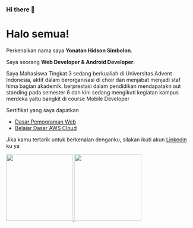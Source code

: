 ### Hi there 👋

# Halo semua! 

Perkenalkan nama saya **Yonatan Hidson Simbolon**.<br>

Saya seorang **Web Developer & Android Developer**.<br>

Saya Mahasiswa Tingkat 3 sedang berkualiah di Universitas Advent Indonesia, aktif dalam berorganisasi di choir dan menjabat menjadi staf hima bagian akademik. 
berprestasi dalam pendidikan mendapatakn out standing pada semester 6 dan kini sedang mengikuti kegiatan kampus merdeka yaitu bangkit di course Mobile Developer<br>

Sertifikat yang saya dapatkan
- [Dasar Pemograman Web](https://www.dicoding.com/certificates/6RPNW19E9P2M)
- [Belajar Dasar AWS Cloud](https://www.dicoding.com/certificates/1RXY6L789ZVM)

Jika kamu tertarik untuk berkenalan denganku, silakan ikuti akun [Linkedin](https://www.linkedin.com/in/jonatan-simbolon-79615827b/) ku ya

<p align="left">
<a href="https://github.com/Jooooo05">
  <img height="180em" src="https://github-readme-stats-eight-theta.vercel.app/api?username=Jooooo05&show_icons=true&theme=algolia&include_all_commits=true&count_private=true"/>
  <img height="180em" src="https://github-readme-stats-eight-theta.vercel.app/api/top-langs/?username=Jooooo05&layout=compact&theme=algolia"/>
</a>
</p>

<!--
**Jooooo05/Jooooo05** is a ✨ _special_ ✨ repository because its `README.md` (this file) appears on your GitHub profile.

Here are some ideas to get you started:

- 🔭 I’m currently working on ...
- 🌱 I’m currently learning ...
- 👯 I’m looking to collaborate on ...
- 🤔 I’m looking for help with ...
- 💬 Ask me about ...
- 📫 How to reach me: ...
- 😄 Pronouns: ...
- ⚡ Fun fact: ...
-->
